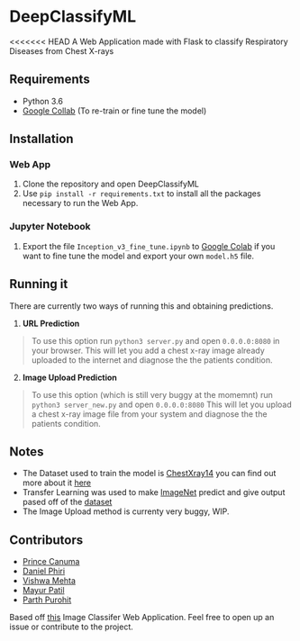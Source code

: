 # DeepClassifyML

<<<<<<< HEAD
A Web Application made with Flask to classify Respiratory Diseases from Chest X-rays

## Requirements
- Python 3.6
- [Google Collab]() (To re-train or fine tune the model)

## Installation

### Web App
1) Clone the repository and open DeepClassifyML
2) Use `pip install -r requirements.txt` to install all the packages necessary to run the Web App.

### Jupyter Notebook
1) Export the file `Inception_v3_fine_tune.ipynb` to [Google Colab]() if you want to fine tune the model and export your own `model.h5` file.


## Running it
There are currently two ways of running this and obtaining predictions.
1) **URL Prediction**
> To use this option run `python3 server.py` and open `0.0.0.0:8080` in your browser. This will let you add a chest x-ray image already uploaded to the internet and diagnose the the patients condition.
2) **Image Upload Prediction**
> To use this option (which is still very buggy at the momemnt) run `python3 server_new.py` and open `0.0.0.0:8080` This will let you upload a chest x-ray image file from your system and diagnose the the patients condition.

## Notes
- The Dataset used to train the model is [ChestXray14]() you can find out more about it [here]()
- Transfer Learning was used to make [ImageNet]() predict and give output pased off of the [dataset]()
- The Image Upload method is currenty very buggy, WIP.


## Contributors
- [Prince Canuma]()
- [Daniel Phiri]()
- [Vishwa Mehta]()
- [Mayur Patil]()
- [Parth Purohit]()

Based off [this]() Image Classifer Web Application. 
Feel free to open up an issue or contribute to the project.

